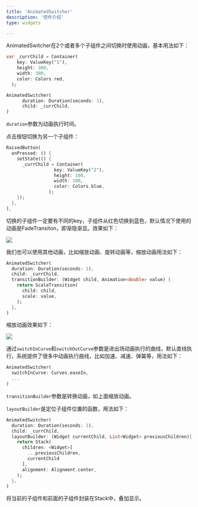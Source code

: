```yaml
---
title: 'AnimatedSwitcher'
description: '控件介绍'
type: widgets

---
```




 AnimatedSwitcher在2个或者多个子组件之间切换时使用动画，基本用法如下：

```dart
var _currChild = Container(
    key: ValueKey("1"),
    height: 300,
    width: 300,
    color: Colors.red,
  );

AnimatedSwitcher(
      duration: Duration(seconds: 1),
      child: _currChild,
)
```

`duration`参数为动画执行时间。

点击按钮切换为另一个子组件：

```dart
RaisedButton(
  onPressed: () {
    setState(() {
      _currChild = Container(
                  key: ValueKey("2"),
                  height: 100,
                  width: 100,
                  color: Colors.blue,
                );
    });
  },
),
```

切换的子组件一定要有不同的key，子组件从红色切换到蓝色，默认情况下使用的动画是FadeTransiton，即渐隐渐显。效果如下：

![](https://img-blog.csdnimg.cn/20200306143106537.gif)

我们也可以使用其他动画，比如缩放动画、旋转动画等，缩放动画用法如下：

```dart
AnimatedSwitcher(
  duration: Duration(seconds: 1),
  child: _currChild,
  transitionBuilder: (Widget child, Animation<double> value) {
    return ScaleTransition(
      child: child,
      scale: value,
    );
  },
)
```

缩放动画效果如下：

![](https://img-blog.csdnimg.cn/20200306143245835.gif)



通过`switchInCurve`和`switchOutCurve`参数是进出场动画执行的曲线，默认直线执行，系统提供了很多中动画执行曲线，比如加速、减速、弹簧等，用法如下：

```dart
AnimatedSwitcher(
  switchInCurve: Curves.easeIn,
  ...
)
```

`transitionBuilder`参数是转换动画，如上面缩放动画。

`layoutBuilder`是定位子组件位置的函数，用法如下：

```dart
AnimatedSwitcher(
  duration: Duration(seconds: 1),
  child: _currChild,
  layoutBuilder: (Widget currentChild, List<Widget> previousChildren){
    return Stack(
      children: <Widget>[
        ...previousChildren,
        currentChild
      ],
      alignment: Alignment.center,
    );
  },
)
```

将当前的子组件和前面的子组件封装在Stack中，叠加显示。

